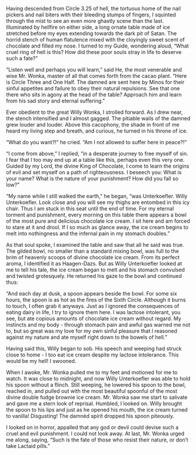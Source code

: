 <!---
--- !Metadata
slug: hell
title: Circle Three and One Half
description: My personal Dantean hell
show_on_home_page: True
filename: Hell
--->

Having descended from Circle 3.25 of hell, the tortuous home of the nail pickers and nail biters with their bleeding stumps of fingers, I squinted through the mist to see an even more ghastly scene than the last. Illuminated by hellfire on either side, a long ornate table made of ice stretched before my eyes extending towards the dark pit of Satan. The horrid stench of human flatulence mixed with the cloyingly sweet scent of chocolate and filled my nose. I turned to my Guide, wondering aloud, “What cruel ring of hell is this? How did these poor souls stray in life to deserve such a fate?”

“Listen well and perhaps you will learn,” said He, the most venerable and wise Mr. Wonka, master of all that comes forth from the cacao plant. “Here is Circle Three and One Half. The damned are sent here by Minos for their sinful appetites and failure to obey their natural repulsions. See that one there who sits in agony at the head of the table? Approach him and learn from his sad story and eternal suffering.”

Ever obedient to the great Willy Wonka, I strolled forward. As I drew near, the stench intensified and I almost gagged. The pitiable wails of the damned grew louder and louder. Above this cacophony, the shade in front of me heard my living step and breath, and curious, he turned in his throne of ice.

“What do you want?!” he cried. “Am I not allowed to suffer here in peace?!”

“I come from above,” I replied, “in a desperate journey to free myself of sin. I fear that I too may end up at a table like this, perhaps even this very one. Guided by my Lord, the divine King of Chocolate, I come to learn the origins of evil and set myself on a path of righteousness. I beseech you: What is your name? What is the nature of your punishment? How did you fall so low?”

“My name while I still walked the earth,” he began, “was Unterkoefler. Willy Unterkoefler. Look close and you will see my thighs are entombed in this icy chair. Thus I am stuck in this seat until the end of time. For my eternal torment and punishment, every morning on this table there appears a bowl of the most pure and delicious chocolate ice cream. I sit here and am forced to stare at it and drool. If I so much as glance away, the ice cream begins to melt into nothingness and the infernal pain in my stomach doubles.”

As that soul spoke, I examined the table and saw that all he said was true. The gilded bowl, no smaller than a standard mixing bowl, was full to the brim of heavenly scoops of divine chocolate ice cream. From its perfect aroma, I identified it as Haagen-Dazs. But as Willy Unterkoefler looked at me to tell his tale, the ice cream began to melt and his stomach convulsed and twisted grotesquely. He returned his gaze to the bowl and continued thus:

“And each day at dusk, a spoon appears beside the bowl. For some six hours, the spoon is as hot as the fires of the Sixth Circle. Although it burns to touch, I often grab it anyways. Just as I ignored the consequences of eating dairy in life, I try to ignore them here. I was lactose intolerant, you see, but ate copious amounts of chocolate ice cream without regard. My instincts and my body - through stomach pain and awful gas  warned me not to, but so great was my love for my own sinful pleasure that I reasoned against my nature and ate myself right down to the bowels of hell.”

Having said this, Willy began to sob. His speech and weeping had struck close to home - I too eat ice cream despite my lactose intolerance. This would be my hell! I swooned.

When I awoke, Mr. Wonka pulled me to my feet and motioned for me to watch. It was close to midnight, and now Willy Unterkoefler was able to hold his spoon without a flinch. Still weeping, he lowered his spoon to the bowl, reached in, and pulled out with the most beautiful spoonful of the most divine double fudge brownie ice cream. Mr. Wonka saw me start to salivate and gave me a stern look of reprisal. Humbled, I looked on. Willy brought the spoon to his lips and just as he opened his mouth, the ice cream turned to vanilla! Disgusting! The damnèd spirit dropped his spoon piteously.

I looked on in horror, appalled that any god or devil could devise such a cruel and evil punishment. I could not look away. At last, Mr. Wonka urged me along, saying, “Such is the fate of those who resist their nature, or don’t take Lactaid pills.”
